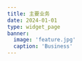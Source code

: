 ```yaml
---
title: 主要业务
date: 2024-01-01
type: widget_page
banner:
  image: 'feature.jpg'
  caption: 'Business'
---
```

